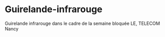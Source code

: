 # Guirelande-infrarouge
Guirelande infrarouge dans le cadre de la semaine bloquée LE, TELECOM Nancy
